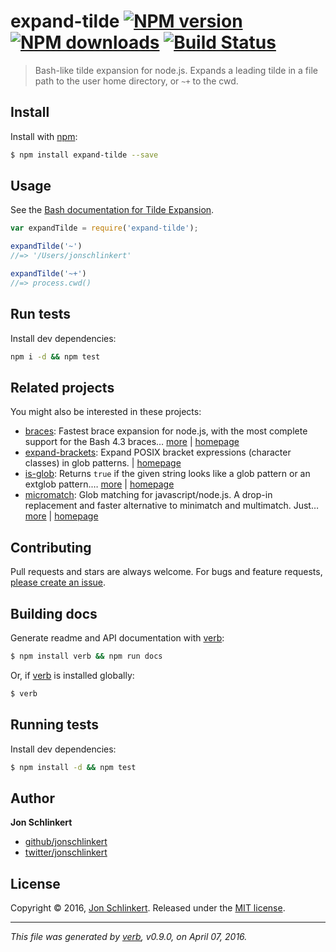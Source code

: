 # expand-tilde [![NPM version](https://img.shields.io/npm/v/expand-tilde.svg?style=flat)](https://www.npmjs.com/package/expand-tilde) [![NPM downloads](https://img.shields.io/npm/dm/expand-tilde.svg?style=flat)](https://npmjs.org/package/expand-tilde) [![Build Status](https://img.shields.io/travis/jonschlinkert/expand-tilde.svg?style=flat)](https://travis-ci.org/jonschlinkert/expand-tilde)

> Bash-like tilde expansion for node.js. Expands a leading tilde in a file path to the user home directory, or `~+` to the cwd.

## Install

Install with [npm](https://www.npmjs.com/):

```sh
$ npm install expand-tilde --save
```

## Usage

See the [Bash documentation for Tilde Expansion](https://www.gnu.org/software/bash/manual/html_node/Tilde-Expansion.html).

```js
var expandTilde = require('expand-tilde');

expandTilde('~')
//=> '/Users/jonschlinkert'

expandTilde('~+')
//=> process.cwd()
```

## Run tests

Install dev dependencies:

```bash
npm i -d && npm test
```

## Related projects

You might also be interested in these projects:

* [braces](https://www.npmjs.com/package/braces): Fastest brace expansion for node.js, with the most complete support for the Bash 4.3 braces… [more](https://www.npmjs.com/package/braces) | [homepage](https://github.com/jonschlinkert/braces)
* [expand-brackets](https://www.npmjs.com/package/expand-brackets): Expand POSIX bracket expressions (character classes) in glob patterns. | [homepage](https://github.com/jonschlinkert/expand-brackets)
* [is-glob](https://www.npmjs.com/package/is-glob): Returns `true` if the given string looks like a glob pattern or an extglob pattern.… [more](https://www.npmjs.com/package/is-glob) | [homepage](https://github.com/jonschlinkert/is-glob)
* [micromatch](https://www.npmjs.com/package/micromatch): Glob matching for javascript/node.js. A drop-in replacement and faster alternative to minimatch and multimatch. Just… [more](https://www.npmjs.com/package/micromatch) | [homepage](https://github.com/jonschlinkert/micromatch)

## Contributing

Pull requests and stars are always welcome. For bugs and feature requests, [please create an issue](https://github.com/jonschlinkert/expand-tilde/issues/new).

## Building docs

Generate readme and API documentation with [verb](https://github.com/verbose/verb):

```sh
$ npm install verb && npm run docs
```

Or, if [verb](https://github.com/verbose/verb) is installed globally:

```sh
$ verb
```

## Running tests

Install dev dependencies:

```sh
$ npm install -d && npm test
```

## Author

**Jon Schlinkert**

* [github/jonschlinkert](https://github.com/jonschlinkert)
* [twitter/jonschlinkert](http://twitter.com/jonschlinkert)

## License

Copyright © 2016, [Jon Schlinkert](https://github.com/jonschlinkert).
Released under the [MIT license](https://github.com/jonschlinkert/expand-tilde/blob/master/LICENSE).

***

_This file was generated by [verb](https://github.com/verbose/verb), v0.9.0, on April 07, 2016._